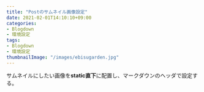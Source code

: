 ```yaml
---
title: "Postのサムネイル画像設定"
date: 2021-02-01T14:10:10+09:00
categories:
- Blogdown
- 環境設定
tags:
- Blogdown
- 環境設定
thumbnailImage: "/images/ebisugarden.jpg"
---
```


サムネイルにしたい画像を**static直下**に配置し、マークダウンのヘッダで設定する。


<!--more-->
